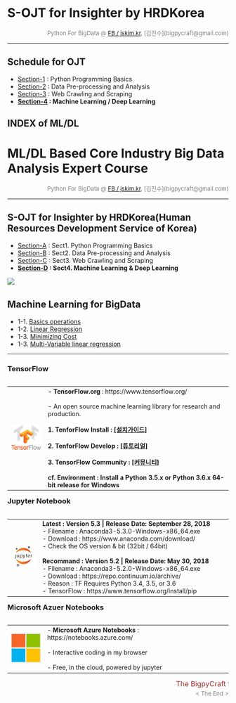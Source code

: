 
# S-OJT for Insighter by HRDKorea

<div align='right'><font size=2 color='gray'>Python For BigData @ <font color='blue'><a href='https://www.facebook.com/jskim.kr'>FB / jskim.kr</a></font>, [김진수](bigpycraft@gmail.com)</font></div>
<hr>

## Schedule for OJT
>  
- [Section-1][link-A] : Python Programming Basics 
- [Section-2][link-B] : Data Pre-processing and Analysis 
- [Section-3][link-C] : Web Crawling and Scraping
- <b>[Section-4][link-D] : Machine Learning / Deep Learning</b>

[link-A]: ../E01_Sect-A "Go Section-A"
[link-B]: ../E02_Sect-B "Go Section-B"
[link-C]: ../E03_Sect-C "Go Section-C"
[link-D]: ../E04_Sect-D "Go Section-D"


## INDEX of ML/DL


# ML/DL Based Core Industry Big Data Analysis Expert Course

<div align='right'><font size=2 color='gray'>Python For BigData @ <font color='blue'><a href='https://www.facebook.com/jskim.kr'>FB / jskim.kr</a></font>, [김진수](bigpycraft@gmail.com)</font></div>
<hr>

## S-OJT for Insighter by HRDKorea(Human Resources Development Service of Korea)
>  
- [Section-A][link-A] : Sect1. Python Programming Basics 
- [Section-B][link-B] : Sect2. Data Pre-processing and Analysis 
- [Section-C][link-C] : Sect3. Web Crawling and Scraping
- <b>[Section-D][link-D] : Sect4. Machine Learning & Deep Learning</b>

[link-A]: ../E01_Sect-A "Go Section-A"
[link-B]: ../E02_Sect-B "Go Section-B"
[link-C]: ../E03_Sect-C "Go Section-C"
[link-D]: ../E04_Sect-D "Go Section-D"


<img src="../images/img_front_readme_iitp.png">

## Machine Learning for BigData

- 1-1. [Basics operations                                      ][pkg-11]
- 1-2. [Linear Regression                                      ][pkg-12]
- 1-3. [Minimizing Cost                                        ][pkg-13]
- 1-3. [Multi-Variable linear regression                       ][pkg-14]

[pkg-11]: https://htmlpreview.github.io/?https://github.com/lukejskim/sojt19-insighter/blob/master/m-learning/html/BDA-ML101-Basics_operations.html                                       "Go pkg-11"
[pkg-12]: https://htmlpreview.github.io/?https://github.com/lukejskim/sojt19-insighter/blob/master/m-learning/html/BDA-ML102-Linear_Regression.html                                       "Go pkg-12"
[pkg-13]: https://htmlpreview.github.io/?https://github.com/lukejskim/sojt19-insighter/blob/master/m-learning/html/BDA-ML103-Minimizing_Cost.html                                         "Go pkg-13"
[pkg-14]: https://htmlpreview.github.io/?https://github.com/lukejskim/sojt19-insighter/blob/master/m-learning/html/BDA-ML104-Multi-Variable_linear_regression.html                        "Go pkg-14"




<hr>

### TensorFlow

<table align="left">
    <tr align="left">
        <td width="200">
            <a href="https://www.tensorflow.org/">
            <img src="../images/TensorFlow_logo2.png" width="150" />
            </a>
        </td>
        <td width="800">
<div align="left">
    <b> - TensorFlow.org </b> : https://www.tensorflow.org/
    <br/><br/> - An open source machine learning library for research and production.
    <br/><br/>
    <b> 1. TenforFlow Install  : <a href='https://www.tensorflow.org/install/'>[설치가이드]</a>
    <br/><br/>
    <b> 2. TenforFlow Develop : <a href='https://www.tensorflow.org/tutorials/'>[튜토리얼]</a>
    <br/><br/>
    <b> 3. TensorFlow Community </b> : <a href='https://www.tensorflow.org/community/'>[커뮤니티]</a>
    <br/><br/>
    <b> cf. Environment : Install a Python 3.5.x or Python 3.6.x 64-bit release for Windows </b>
</div>
        </td>
    </tr>
</table>
<br/>


<hr>

<h3> Jupyter Notebook </h3>

<table align="left">
    <tr align="left">
        <td width="200">
            <a href="https://www.seleniumhq.org/projects/webdriver/">
            <img src="../images/jupyter.jpg" width="150" />
            </a>
        </td>
        <td width="800">
<div align="left">
<b> Latest : Version 5.3 | Release Date: September 28, 2018 </b>
<br/>
- Filename : Anaconda3-5.3.0-Windows-x86_64.exe 
<br/>
- Download : https://www.anaconda.com/download/
<br/>
- Check the OS version & bit (32bit / 64bit)
</div>
<br/>
<div align="left">
<b> Recommand : Version 5.2 | Release Date: May 30, 2018 </b>
<br/>
- Filename : Anaconda3-5.2.0-Windows-x86_64.exe
<br/>
- Download : https://repo.continuum.io/archive/ 
<br/>
- Reason : TF Requires Python 3.4, 3.5, or 3.6 
<br/>
- TensorFlow : https://www.tensorflow.org/install/pip
</div></td>
    </tr>
</table>
<br/>


<hr>

### Microsoft Azuer Notebooks

<table align="left">
    <tr align="left">
        <td width="200">
            <a href="https://notebooks.azure.com/">
            <img src="../images/microsoft.jpg" width="100" />
            </a>
        </td>
        <td width="800">
<div align="left">
- <b> Microsoft Azure Notebooks </b> : https://notebooks.azure.com/
<br/><br/>
- Interactive coding in my browser
<br/><br/>
- Free, in the cloud, powered by jupyter
</div></td>
    </tr>
</table>
<br/>


<hr>
<marquee><font size=3 color='brown'>The BigpyCraft find the information to design valuable society with Technology & Craft.</font></marquee>
<div align='right'><font size=2 color='gray'> &lt; The End &gt; </font></div>
